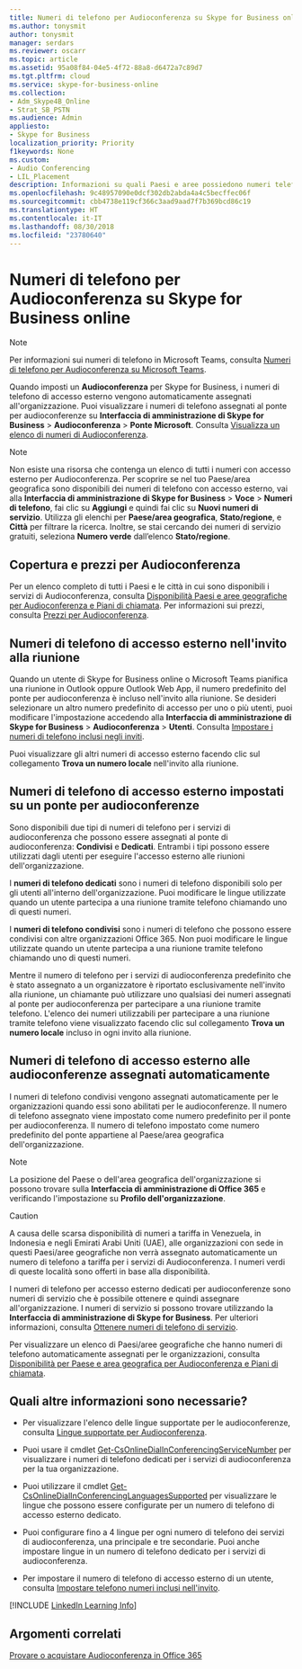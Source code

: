 ```yaml
---
title: Numeri di telefono per Audioconferenza su Skype for Business online
ms.author: tonysmit
author: tonysmit
manager: serdars
ms.reviewer: oscarr
ms.topic: article
ms.assetid: 95a08f84-04e5-4f72-88a8-d6472a7c89d7
ms.tgt.pltfrm: cloud
ms.service: skype-for-business-online
ms.collection:
- Adm_Skype4B_Online
- Strat_SB_PSTN
ms.audience: Admin
appliesto:
- Skype for Business
localization_priority: Priority
f1keywords: None
ms.custom:
- Audio Conferencing
- LIL_Placement
description: Informazioni su quali Paesi e aree possiedono numeri telefonici di accesso esterno e come vengono assegnati automaticamente.
ms.openlocfilehash: 9c48957090e0dcf302db2abda4a4c5becffec06f
ms.sourcegitcommit: cbb4738e119cf366c3aad9aad7f7b369bcd86c19
ms.translationtype: HT
ms.contentlocale: it-IT
ms.lasthandoff: 08/30/2018
ms.locfileid: "23780640"
---
```

# <a name="phone-numbers-for-audio-conferencing-in-skype-for-business-online"></a>Numeri di telefono per Audioconferenza su Skype for Business online

> [!NOTE]
> Per informazioni sui numeri di telefono in Microsoft Teams, consulta [Numeri di telefono per Audioconferenza su Microsoft Teams](/MicrosoftTeams/phone-numbers-for-audio-conferencing-in-teams).

Quando imposti un **Audioconferenza** per Skype for Business, i numeri di telefono di accesso esterno vengono automaticamente assegnati all'organizzazione. Puoi visualizzare i numeri di telefono assegnati al ponte per audioconferenze su **Interfaccia di amministrazione di Skype for Business** > **Audioconferenza** > **Ponte Microsoft**. Consulta [Visualizza un elenco di numeri di Audioconferenza](see-a-list-of-audio-conferencing-numbers.md).
  
> [!NOTE]
> Non esiste una risorsa che contenga un elenco di tutti i numeri con accesso esterno per Audioconferenza. Per scoprire se nel tuo Paese/area geografica sono disponibili dei numeri di telefono con accesso esterno, vai alla **Interfaccia di amministrazione di Skype for Business** > **Voce** > **Numeri di telefono**, fai clic su **Aggiungi** e quindi fai clic su **Nuovi numeri di servizio**. Utilizza gli elenchi per **Paese/area geografica**, **Stato/regione**, e **Città** per filtrare la ricerca. Inoltre, se stai cercando dei numeri di servizio gratuiti, seleziona **Numero verde** dall’elenco **Stato/regione**.
  
## <a name="audio-conferencing-coverage-and-pricing"></a>Copertura e prezzi per Audioconferenza

Per un elenco completo di tutti i Paesi e le città in cui sono disponibili i servizi di Audioconferenza, consulta [Disponibilità Paesi e aree geografiche per Audioconferenza e Piani di chiamata](/microsoftteams/country-and-region-availability-for-audio-conferencing-and-calling-plans/country-and-region-availability-for-audio-conferencing-and-calling-plans). Per informazioni sui prezzi, consulta [Prezzi per Audioconferenza](https://products.office.com/en-us/skype-for-business/audio-conferencing#Requirements).
  
## <a name="dial-in-phone-numbers-in-a-meeting-invite"></a>Numeri di telefono di accesso esterno nell'invito alla riunione

Quando un utente di Skype for Business online o Microsoft Teams pianifica una riunione in Outlook oppure Outlook Web App, il numero predefinito del ponte per audioconferenza è incluso nell'invito alla riunione. Se desideri selezionare un altro numero predefinito di accesso per uno o più utenti, puoi modificare l'impostazione accedendo alla **Interfaccia di amministrazione di Skype for Business** > **Audioconferenza** > **Utenti**. Consulta [Impostare i numeri di telefono inclusi negli inviti](set-the-phone-numbers-included-on-invites.md).
  
Puoi visualizzare gli altri numeri di accesso esterno facendo clic sul collegamento **Trova un numero locale** nell'invito alla riunione.
  
## <a name="dial-in-phone-numbers-set-on-an-audio-conferencing-bridge"></a>Numeri di telefono di accesso esterno impostati su un ponte per audioconferenze

Sono disponibili due tipi di numeri di telefono per i servizi di audioconferenza che possono essere assegnati al ponte di audioconferenza: **Condivisi** e **Dedicati**. Entrambi i tipi possono essere utilizzati dagli utenti per eseguire l'accesso esterno alle riunioni dell'organizzazione.
  
 I **numeri di telefono dedicati** sono i numeri di telefono disponibili solo per gli utenti all'interno dell'organizzazione. Puoi modificare le lingue utilizzate quando un utente partecipa a una riunione tramite telefono chiamando uno di questi numeri.
  
 I **numeri di telefono condivisi** sono i numeri di telefono che possono essere condivisi con altre organizzazioni Office 365. Non puoi modificare le lingue utilizzate quando un utente partecipa a una riunione tramite telefono chiamando uno di questi numeri.
  
Mentre il numero di telefono per i servizi di audioconferenza predefinito che è stato assegnato a un organizzatore è riportato esclusivamente nell'invito alla riunione, un chiamante può utilizzare uno qualsiasi dei numeri assegnati al ponte per audioconferenza per partecipare a una riunione tramite telefono. L'elenco dei numeri utilizzabili per partecipare a una riunione tramite telefono viene visualizzato facendo clic sul collegamento **Trova un numero locale** incluso in ogni invito alla riunione.
  
## <a name="automatically-assigned-audio-conferencing-phone-numbers"></a>Numeri di telefono di accesso esterno alle audioconferenze assegnati automaticamente

I numeri di telefono condivisi vengono assegnati automaticamente per le organizzazioni quando essi sono abilitati per le audioconferenze. Il numero di telefono assegnato viene impostato come numero predefinito per il ponte per audioconferenza. Il numero di telefono impostato come numero predefinito del ponte appartiene al Paese/area geografica dell'organizzazione.
  
> [!NOTE]
> La posizione del Paese o dell'area geografica dell'organizzazione si possono trovare sulla **Interfaccia di amministrazione di Office 365** e verificando l'impostazione su **Profilo dell'organizzazione**. 
  
> [!CAUTION]
> A causa delle scarsa disponibilità di numeri a tariffa in Venezuela, in Indonesia e negli Emirati Arabi Uniti (UAE), alle organizzazioni con sede in questi Paesi/aree geografiche non verrà assegnato automaticamente un numero di telefono a tariffa per i servizi di Audioconferenza. I numeri verdi di queste località sono offerti in base alla disponibilità. 
  
I numeri di telefono per accesso esterno dedicati per audioconferenze sono numeri di servizio che è possibile ottenere e quindi assegnare all'organizzazione. I numeri di servizio si possono trovare utilizzando la **Interfaccia di amministrazione di Skype for Business**. Per ulteriori informazioni, consulta [Ottenere numeri di telefono di servizio](/SkypeForBusiness/what-is-phone-system-in-office-365/getting-service-phone-numbers).
  
Per visualizzare un elenco di Paesi/aree geografiche che hanno numeri di telefono automaticamente assegnati per le organizzazioni, consulta [Disponibilità per Paese e area geografica per Audioconferenza e Piani di chiamata](/microsoftteams/country-and-region-availability-for-audio-conferencing-and-calling-plans/country-and-region-availability-for-audio-conferencing-and-calling-plans).
  
## <a name="what-else-should-you-know"></a>Quali altre informazioni sono necessarie?

- Per visualizzare l'elenco delle lingue supportate per le audioconferenze, consulta [Lingue supportate per Audioconferenza](/MicrosoftTeams/audio-conferencing-supported-languages).
    
- Puoi usare il cmdlet [Get-CsOnlineDialInConferencingServiceNumber](https://go.microsoft.com/fwlink/?LinkId=617691) per visualizzare i numeri di telefono dedicati per i servizi di audioconferenza per la tua organizzazione.
    
- Puoi utilizzare il cmdlet [Get-CsOnlineDialInConferencingLanguagesSupported](https://go.microsoft.com/fwlink/?LinkId=617684) per visualizzare le lingue che possono essere configurate per un numero di telefono di accesso esterno dedicato.
    
- Puoi configurare fino a 4 lingue per ogni numero di telefono dei servizi di audioconferenza, una principale e tre secondarie. Puoi anche impostare lingue in un numero di telefono dedicato per i servizi di audioconferenza.
    
- Per impostare il numero di telefono di accesso esterno di un utente, consulta [Impostare telefono numeri inclusi nell'invito](set-the-phone-numbers-included-on-invites.md).
    
[!INCLUDE [LinkedIn Learning Info](../../common/office/linkedin-learning-info.md)]
   
## <a name="related-topics"></a>Argomenti correlati

[Provare o acquistare Audioconferenza in Office 365](../audio-conferencing-in-office-365/try-or-purchase-audio-conferencing-in-office-365.md)
